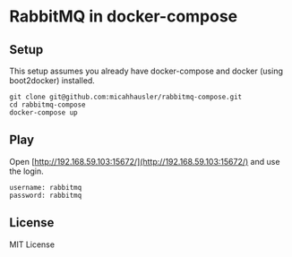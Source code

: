 # RabbitMQ in docker-compose

## Setup
This setup assumes you already have docker-compose and docker (using boot2docker) installed.

```
git clone git@github.com:micahhausler/rabbitmq-compose.git
cd rabbitmq-compose
docker-compose up
```

## Play
Open [http://192.168.59.103:15672/](http://192.168.59.103:15672/) and use the login. 

```
username: rabbitmq
password: rabbitmq
```

## License
MIT License
